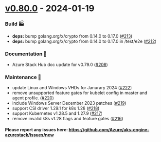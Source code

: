 
<a name="v0.80.0"></a>
# [v0.80.0] - 2024-01-19
### Build 🏭
- **deps:** bump golang.org/x/crypto from 0.14.0 to 0.17.0 ([#213](https://github.com/Azure/aks-engine-azurestack/issues/213))
- **deps:** bump golang.org/x/crypto from 0.14.0 to 0.17.0 in /test/e2e ([#212](https://github.com/Azure/aks-engine-azurestack/issues/212))

### Documentation 📘
- Azure Stack Hub doc update for v0.79.0 ([#208](https://github.com/Azure/aks-engine-azurestack/issues/208))

### Maintenance 🔧
- update Linux and Windows VHDs for Janurary 2024 ([#222](https://github.com/Azure/aks-engine-azurestack/issues/222))
- remove unsupported feature gates for kubelet config in master and agent profile. ([#220](https://github.com/Azure/aks-engine-azurestack/issues/220))
- include Windows Server December 2023 patches ([#219](https://github.com/Azure/aks-engine-azurestack/issues/219))
- support CSI driver 1.29.1 for k8s 1.28 ([#218](https://github.com/Azure/aks-engine-azurestack/issues/218))
- support Kubernetes v1.28.5 and 1.27.9 ([#217](https://github.com/Azure/aks-engine-azurestack/issues/217))
- remove invalid k8s v1.28 flags and feature gates ([#216](https://github.com/Azure/aks-engine-azurestack/issues/216))

#### Please report any issues here: https://github.com/Azure/aks-engine-azurestack/issues/new
[Unreleased]: https://github.com/Azure/aks-engine-azurestack/compare/v0.80.0...HEAD
[v0.80.0]: https://github.com/Azure/aks-engine-azurestack/compare/v0.79.0...v0.80.0
